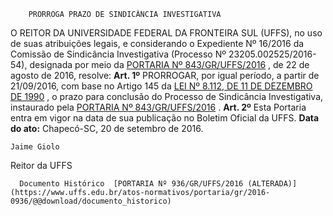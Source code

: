        PRORROGA PRAZO DE SINDICÂNCIA INVESTIGATIVA  

 O REITOR DA UNIVERSIDADE FEDERAL DA FRONTEIRA SUL (UFFS), no uso de suas atribuições legais, e considerando o Expediente Nº 16/2016 da Comissão de Sindicância Investigativa (Processo Nº 23205.002525/2016-54), designada por meio da [PORTARIA Nº 843/GR/UFFS/2016](https://www.uffs.edu.br/atos-normativos/portaria/gr/2016-0843)  , de 22 de agosto de 2016, resolve:   **Art. 1º** PRORROGAR, por igual período, a partir de 21/09/2016, com base no Artigo 145 da [LEI Nº 8.112, DE 11 DE DEZEMBRO DE 1990](http://www.planalto.gov.br/ccivil_03/leis/l8112cons.htm)  , o prazo para conclusão do Processo de Sindicância Investigativa, instaurado pela [PORTARIA Nº 843/GR/UFFS/2016](https://www.uffs.edu.br/atos-normativos/portaria/gr/2016-0843)  .   **Art. 2º** Esta Portaria entra em vigor na data de sua publicação no Boletim Oficial da UFFS.      **Data do ato:** Chapecó-SC, 20 de setembro de 2016.   
 

    Jaime Giolo   
 Reitor da UFFS 

      Documento Histórico  [PORTARIA Nº 936/GR/UFFS/2016 (ALTERADA)](https://www.uffs.edu.br/atos-normativos/portaria/gr/2016-0936/@@download/documento_historico)     
      